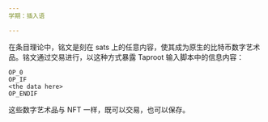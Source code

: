 ```yaml
---
学期：插入语

---
```

在条目理论中，铭文是刻在 sats 上的任意内容，使其成为原生的比特币数字艺术品。铭文通过交易进行，以这种方式暴露 Taproot 输入脚本中的信息内容：

```text
OP_0
OP_IF
<the data here>
OP_ENDIF
```

这些数字艺术品与 NFT 一样，既可以交易，也可以保存。